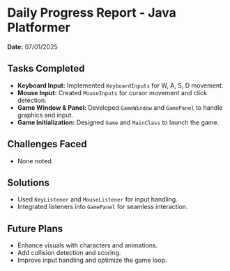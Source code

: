 # Daily Progress Report - Java Platformer
**Date:** 07/01/2025

## Tasks Completed

- **Keyboard Input:** Implemented `KeyboardInputs` for W, A, S, D movement.
- **Mouse Input:** Created `MouseInputs` for cursor movement and click detection.
- **Game Window & Panel:** Developed `GameWindow` and `GamePanel` to handle graphics and input.
- **Game Initialization:** Designed `Game` and `MainClass` to launch the game.

## Challenges Faced
- None noted.

## Solutions
- Used `KeyListener` and `MouseListener` for input handling.
- Integrated listeners into `GamePanel` for seamless interaction.

## Future Plans
- Enhance visuals with characters and animations.
- Add collision detection and scoring.
- Improve input handling and optimize the game loop.
